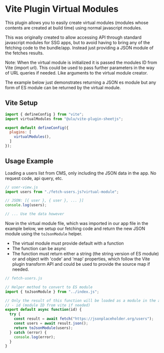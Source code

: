 # Vite Plugin Virtual Modules

This plugin allows you to easily create virtual modules (modules whose contents are created at build time) using normal javascript modules. 

This was originally created to allow accessing API through standard javascript modules for SSG apps, but to avoid having to bring any of the fetching code to the bundle/app. Instead just providing a JSON module of the fetches results. 

Note: When the virtual module is initialized it is passed the modules ID from Vite (import url). This could be used to pass further parameters in the way of URL queries if needed. Like arguments to the virtual module creator.

The example below just demonstrates returning a JSON es module but any form of ES module can be returned by the virtual module. 

## Vite Setup

```js
import { defineConfig } from "vite";
import virtualModules from "@ulu/vite-plugin-sheetjs";

export default defineConfig({
  plugins: [
    virtualModules(),
  ]
});

```


## Usage Example

Loading a users list from CMS, only including the JSON data in the app. No request code, api query, etc.

```js
// user-view.js
import users from "./fetch-users.js?virtual-module";

// JSON: [{ user }, { user }, ... }]
console.log(users); 

// ... Use the data however

```

Now in the virtual module file, which was imported in our app file in the example below, we setup our fetching code and return the new JSON module using the `toJsonModule` helper.

- The virtual module must provide default with a function
- The function can be async
- The function must return either a string (the string version of ES module) or and object with 'code' and 'map' properties, which follow the Vite plugin transform API and could be used to provide the source map if needed.

```js
// fetch-users.js

// Helper method to convert to ES module
import { toJsonModule } from "../index.js";

// Only the result of this function will be loaded as a module in the app
// - id (module ID from vite if needed)
export default async function(id) {
  try {
    const result = await fetch("https://jsonplaceholder.org/users");
    const users = await result.json();
    return toJsonModule(users);
  } catch (error) {
    console.log(error);
  }
}
```

